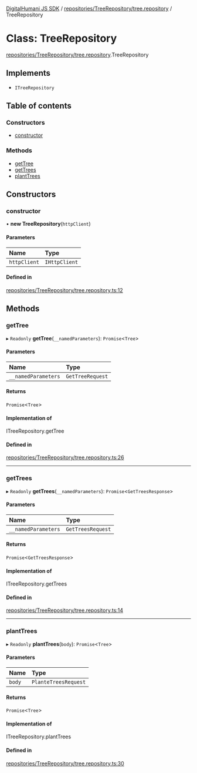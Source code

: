 [DigitalHumani JS SDK](../README.md) / [repositories/TreeRepository/tree.repository](../modules/repositories_TreeRepository_tree_repository.md) / TreeRepository

# Class: TreeRepository

[repositories/TreeRepository/tree.repository](../modules/repositories_TreeRepository_tree_repository.md).TreeRepository

## Implements

- `ITreeRepository`

## Table of contents

### Constructors

- [constructor](repositories_TreeRepository_tree_repository.TreeRepository.md#constructor)

### Methods

- [getTree](repositories_TreeRepository_tree_repository.TreeRepository.md#gettree)
- [getTrees](repositories_TreeRepository_tree_repository.TreeRepository.md#gettrees)
- [plantTrees](repositories_TreeRepository_tree_repository.TreeRepository.md#planttrees)

## Constructors

### constructor

• **new TreeRepository**(`httpClient`)

#### Parameters

| Name | Type |
| :------ | :------ |
| `httpClient` | `IHttpClient` |

#### Defined in

[repositories/TreeRepository/tree.repository.ts:12](https://github.com/impe93/digital-humani-js-sdk/blob/f143a90/src/repositories/TreeRepository/tree.repository.ts#L12)

## Methods

### getTree

▸ `Readonly` **getTree**(`__namedParameters`): `Promise`<`Tree`\>

#### Parameters

| Name | Type |
| :------ | :------ |
| `__namedParameters` | `GetTreeRequest` |

#### Returns

`Promise`<`Tree`\>

#### Implementation of

ITreeRepository.getTree

#### Defined in

[repositories/TreeRepository/tree.repository.ts:26](https://github.com/impe93/digital-humani-js-sdk/blob/f143a90/src/repositories/TreeRepository/tree.repository.ts#L26)

___

### getTrees

▸ `Readonly` **getTrees**(`__namedParameters`): `Promise`<`GetTreesResponse`\>

#### Parameters

| Name | Type |
| :------ | :------ |
| `__namedParameters` | `GetTreesRequest` |

#### Returns

`Promise`<`GetTreesResponse`\>

#### Implementation of

ITreeRepository.getTrees

#### Defined in

[repositories/TreeRepository/tree.repository.ts:14](https://github.com/impe93/digital-humani-js-sdk/blob/f143a90/src/repositories/TreeRepository/tree.repository.ts#L14)

___

### plantTrees

▸ `Readonly` **plantTrees**(`body`): `Promise`<`Tree`\>

#### Parameters

| Name | Type |
| :------ | :------ |
| `body` | `PlanteTreesRequest` |

#### Returns

`Promise`<`Tree`\>

#### Implementation of

ITreeRepository.plantTrees

#### Defined in

[repositories/TreeRepository/tree.repository.ts:30](https://github.com/impe93/digital-humani-js-sdk/blob/f143a90/src/repositories/TreeRepository/tree.repository.ts#L30)
